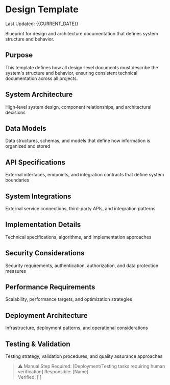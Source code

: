 # Design Template

Last Updated: {{CURRENT_DATE}}

Blueprint for design and architecture documentation that defines system structure and behavior.

## Purpose

This template defines how all design-level documents must describe the system's structure and behavior, ensuring consistent technical documentation across all projects.

## System Architecture

High-level system design, component relationships, and architectural decisions

## Data Models

Data structures, schemas, and models that define how information is organized and stored

## API Specifications

External interfaces, endpoints, and integration contracts that define system boundaries

## System Integrations

External service connections, third-party APIs, and integration patterns

## Implementation Details

Technical specifications, algorithms, and implementation approaches

## Security Considerations

Security requirements, authentication, authorization, and data protection measures

## Performance Requirements

Scalability, performance targets, and optimization strategies

## Deployment Architecture

Infrastructure, deployment patterns, and operational considerations

## Testing & Validation

Testing strategy, validation procedures, and quality assurance approaches

> ⚠️ Manual Step Required: [Deployment/Testing tasks requiring human verification]
> Responsible: [Name]  
> Verified: [ ]